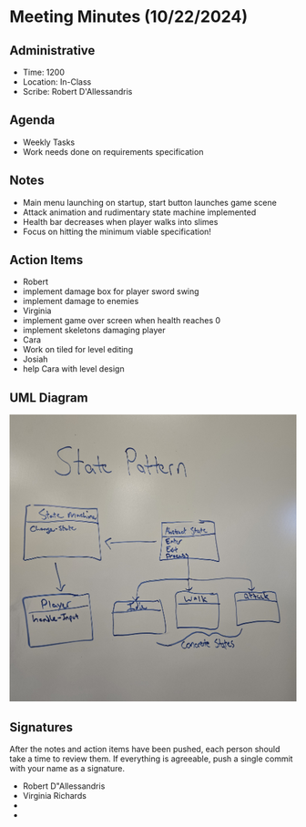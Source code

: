 # Meeting Minutes (10/22/2024)

## Administrative
* Time: 1200
* Location: In-Class
* Scribe: Robert D'Allessandris

## Agenda
* Weekly Tasks
* Work needs done on requirements specification

## Notes
* Main menu launching on startup, start button launches game scene
* Attack animation and rudimentary state machine implemented
* Health bar decreases when player walks into slimes
* Focus on hitting the minimum viable specification!

## Action Items
* Robert
 * implement damage box for player sword swing
 * implement damage to enemies
* Virginia
 * implement game over screen when health reaches 0
 * implement skeletons damaging player
* Cara
 * Work on tiled for level editing
* Josiah
 * help Cara with level design
 
## UML Diagram
 <img src="State Pattern">

## Signatures
After the notes and action items have been pushed, each person should take a time to review them. If everything is agreeable, push a single commit with your name as a signature. 
* Robert D"Allessandris
* Virginia Richards 
* 
* 

